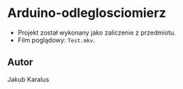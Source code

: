 # Arduino-odleglosciomierz
 - Projekt został wykonany jako zaliczenie z przedmiotu.
 - Film poglądowy: `Test.mkv`.
## Autor
Jakub Karalus

